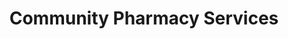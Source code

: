 ---
title: "Community Pharmacy Services"
url: /timberlake/community-pharmacy-services/
shop: chemist
---